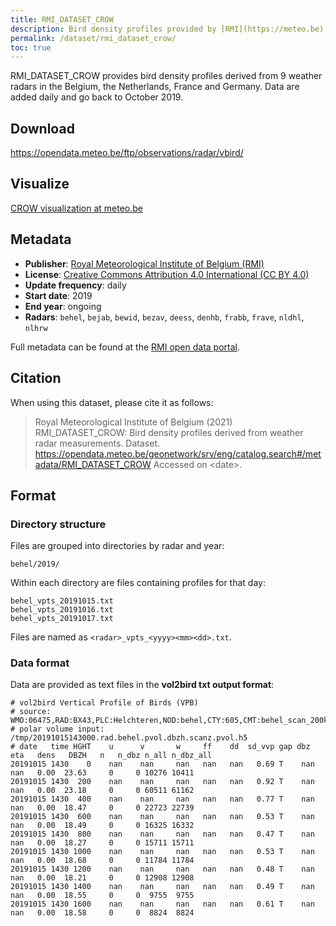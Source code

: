 ```yaml
---
title: RMI_DATASET_CROW
description: Bird density profiles provided by [RMI](https://meteo.be) (Belgium)
permalink: /dataset/rmi_dataset_crow/
toc: true
---
```


RMI_DATASET_CROW provides bird density profiles derived from 9 weather radars in the Belgium, the Netherlands, France and Germany. Data are added daily and go back to October 2019.

## Download

<https://opendata.meteo.be/ftp/observations/radar/vbird/>

## Visualize

[CROW visualization at meteo.be](https://www.meteo.be/services/birdDetection/#/?lang=en)

## Metadata

- **Publisher**: [Royal Meteorological Institute of Belgium (RMI)](https://meteo.be)
- **License**: [Creative Commons Attribution 4.0 International (CC BY 4.0)](https://creativecommons.org/licenses/by/4.0/legalcode)
- **Update frequency**: daily
- **Start date**: 2019
- **End year**: ongoing
- **Radars**: `behel`, `bejab`, `bewid`, `bezav`, `deess`, `denhb`, `frabb`, `frave`, `nldhl`, `nlhrw`

Full metadata can be found at the [RMI open data portal](https://opendata.meteo.be/geonetwork/srv/eng/catalog.search#/metadata/RMI_DATASET_CROW).

## Citation

When using this dataset, please cite it as follows:

> Royal Meteorological Institute of Belgium (2021) RMI_DATASET_CROW: Bird density profiles derived from weather radar measurements. Dataset. <https://opendata.meteo.be/geonetwork/srv/eng/catalog.search#/metadata/RMI_DATASET_CROW> Accessed on \<date\>.

## Format

### Directory structure

Files are grouped into directories by radar and year:

```
behel/2019/
```

Within each directory are files containing profiles for that day:

```
behel_vpts_20191015.txt
behel_vpts_20191016.txt
behel_vpts_20191017.txt
```

Files are named as `<radar>_vpts_<yyyy><mm><dd>.txt`.

### Data format

Data are provided as text files in the **vol2bird txt output format**:

```
# vol2bird Vertical Profile of Birds (VPB)
# source: WMO:06475,RAD:BX43,PLC:Helchteren,NOD:behel,CTY:605,CMT:behel_scan_200km_dp_dBZ
# polar volume input: /tmp/20191015143000.rad.behel.pvol.dbzh.scanz.pvol.h5
# date   time HGHT    u      v       w     ff    dd  sd_vvp gap dbz     eta   dens   DBZH   n   n_dbz n_all n_dbz_all
20191015 1430    0    nan    nan     nan   nan   nan   0.69 T    nan    nan   0.00  23.63     0     0 10276 10411
20191015 1430  200    nan    nan     nan   nan   nan   0.92 T    nan    nan   0.00  23.18     0     0 60511 61162
20191015 1430  400    nan    nan     nan   nan   nan   0.77 T    nan    nan   0.00  18.47     0     0 22723 22739
20191015 1430  600    nan    nan     nan   nan   nan   0.53 T    nan    nan   0.00  18.49     0     0 16325 16332
20191015 1430  800    nan    nan     nan   nan   nan   0.47 T    nan    nan   0.00  18.27     0     0 15711 15711
20191015 1430 1000    nan    nan     nan   nan   nan   0.53 T    nan    nan   0.00  18.68     0     0 11784 11784
20191015 1430 1200    nan    nan     nan   nan   nan   0.48 T    nan    nan   0.00  18.21     0     0 12908 12908
20191015 1430 1400    nan    nan     nan   nan   nan   0.49 T    nan    nan   0.00  18.55     0     0  9755  9755
20191015 1430 1600    nan    nan     nan   nan   nan   0.61 T    nan    nan   0.00  18.58     0     0  8824  8824
```
